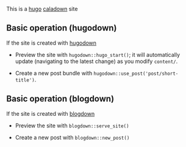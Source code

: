 This is a [hugo](http://gohugo.io/) [caladown](https://djnavarro.github.io/hugo-calade/) site

## Basic operation (hugodown)

If the site is created with [hugodown](http://hugodown.r-lib.org/)

* Preview the site with `hugodown::hugo_start()`; it will automatically
  update (navigating to the latest change) as you modify `content/`.

* Create a new post bundle with `hugodown::use_post('post/short-title')`.

## Basic operation (blogdown)

If the site is created with [blogdown](https://github.com/rstudio/blogdown)

* Preview the site with `blogdown::serve_site()`

* Create a new post with `blogdown::new_post()`
